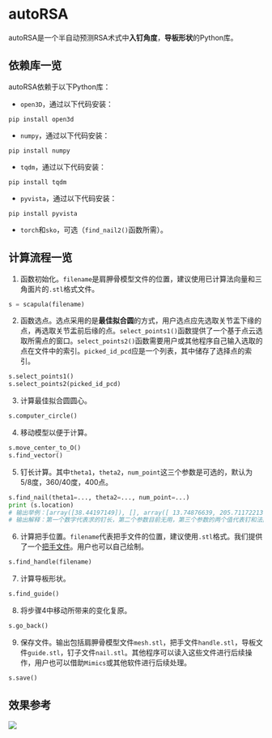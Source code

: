 # autoRSA

autoRSA是一个半自动预测RSA术式中**入钉角度**，**导板形状**的Python库。

## 依赖库一览

autoRSA依赖于以下Python库：

- `open3D`，通过以下代码安装：
```
pip install open3d
```
- `numpy`，通过以下代码安装：
```
pip install numpy
```
- `tqdm`，通过以下代码安装：
```
pip install tqdm
```
- `pyvista`，通过以下代码安装：
```
pip install pyvista
```
- `torch`和`sko`，可选（`find_nail2()`函数所需）。

## 计算流程一览

1. 函数初始化。`filename`是肩胛骨模型文件的位置，建议使用已计算法向量和三角面片的`.stl`格式文件。
```python
s = scapula(filename)
```
2. 函数选点。选点采用的是**最佳拟合圆**的方式，用户选点应先选取关节盂下缘的点，再选取关节盂前后缘的点。`select_points1()`函数提供了一个基于点云选取所需点的窗口。`select_points2()`函数需要用户或其他程序自己输入选取的点在文件中的索引。`picked_id_pcd`应是一个列表，其中储存了选择点的索引。
```python
s.select_points1()
s.select_points2(picked_id_pcd)
```
3. 计算最佳拟合圆圆心。
```python
s.computer_circle()
```
4. 移动模型以便于计算。
```python
s.move_center_to_O()
s.find_vector()
```
5. 钉长计算。其中`theta1`，`theta2`，`num_point`这三个参数是可选的，默认为5/8度，360/40度，400点。
```python
s.find_nail(theta1=..., theta2=..., num_point=...)
print (s.location)
# 输出举例：[array([38.44197149]), [], array([ 13.74876639, 205.71172213])]
# 输出解释：第一个数字代表求的钉长，第二个参数目前无用，第三个参数的两个值代表钉和法向量夹角以及沿着法向量旋转的角度。
```
6. 计算把手位置。`filename`代表把手文件的位置，建议使用`.stl`格式。我们提供了一个[把手文件](https://pan.baidu.com/s/1fifUMRuVYlnPZexv8Sp41Q?pwd=2022)。用户也可以自己绘制。
```python
s.find_handle(filename)
```
7. 计算导板形状。
```python
s.find_guide()
```
8. 将步骤4中移动所带来的变化复原。
```python
s.go_back()
```
9. 保存文件。输出包括肩胛骨模型文件`mesh.stl`，把手文件`handle.stl`，导板文件`guide.stl`，钉子文件`nail.stl`。其他程序可以读入这些文件进行后续操作，用户也可以借助`Mimics`或其他软件进行后续处理。
```python
s.save()
```

## 效果参考
![](https://cdn.luogu.com.cn/upload/image_hosting/vvs8chsn.png)